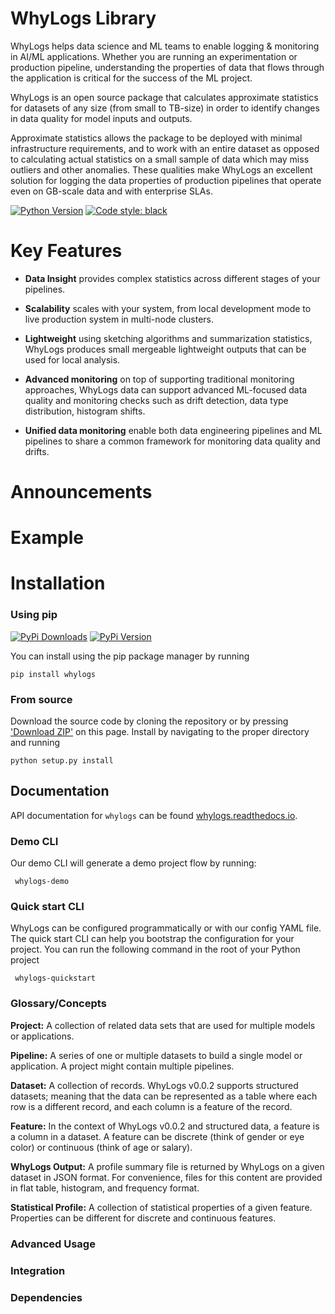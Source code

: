 # WhyLogs Library
WhyLogs helps data science and ML teams to enable logging & monitoring in AI/ML applications. 
Whether you are running an experimentation or production pipeline, understanding the properties
 of data that flows through the application is critical for the success of the ML project.

WhyLogs is an open source package that calculates approximate statistics for datasets of any size 
(from small to TB-size) in order to identify changes in data quality for model inputs and outputs.

Approximate statistics allows the package to be deployed with minimal infrastructure requirements, and 
to work with an entire dataset as opposed to calculating actual statistics on a small sample of data which
 may miss outliers and other anomalies. These qualities make WhyLogs an excellent solution for logging the data 
 properties of production pipelines that operate even on GB-scale data and with enterprise SLAs.  


[![Python Version](https://img.shields.io/pypi/pyversions/whylogs)](https://pypi.org/project/whylogs/)
[![Code style: black](https://img.shields.io/badge/code%20style-black-000000.svg)](https://github.com/python/black)

# Key Features

* **Data Insight** provides complex statistics across different stages of your pipelines.

* **Scalability** scales with your system, from local development mode to live production system in multi-node clusters.

* **Lightweight** using sketching algorithms and summarization statistics, WhyLogs produces small mergeable lightweight
  outputs that can be used for local analysis.

* **Advanced monitoring** on top of supporting traditional monitoring approaches, WhyLogs data can support advanced ML-focused
  data quality and monitoring checks such as drift detection, data type distribution, histogram shifts.

* **Unified data monitoring** enable both data engineering pipelines and ML pipelines to share a common framework
  for monitoring data quality and drifts.


# Announcements

# Example

# Installation

### Using pip

[![PyPi Downloads](https://pepy.tech/badge/whylogs)](https://pepy.tech/project/whylogs)
[![PyPi Version](https://badge.fury.io/py/whylogs.svg)](https://pypi.org/project/whylogs/)

You can install using the pip package manager by running

    pip install whylogs
    
### From source

Download the source code by cloning the repository or by pressing ['Download ZIP'](https://github.com/whylabs/whylogs-python/archive/master.zip) on this page. 
Install by navigating to the proper directory and running

    python setup.py install

## Documentation

API documentation for `whylogs` can be found [whylogs.readthedocs.io](http://whylogs.readthedocs.io/).

### Demo CLI

Our demo CLI will generate a demo project flow by running:

     whylogs-demo

### Quick start CLI
WhyLogs can be configured programmatically or with our config YAML file. The quick start CLI can help you bootstrap the
configuration for your project. You can run the following command in the root of your Python project

     whylogs-quickstart
     
### Glossary/Concepts 
**Project:** A collection of related data sets that are used for multiple models or applications.

**Pipeline:** A series of one or multiple datasets to build a single model or application. A project might contain multiple pipelines.

**Dataset:** A collection of records. WhyLogs v0.0.2 supports structured datasets; meaning that the data can be represented as a table where each row is a different record, and each column is a feature of the record. 

**Feature:** In the context of WhyLogs v0.0.2 and structured data, a feature is a column in a dataset. A feature can be discrete (think of gender or eye color) or continuous (think of age or salary). 

**WhyLogs Output:** A profile summary file is returned by WhyLogs on a given dataset in JSON format. For convenience, files for this content are provided in flat table, histogram, and frequency format.

**Statistical Profile:** A collection of statistical properties of a given feature. Properties can be different for discrete and continuous features. 


### Advanced Usage




### Integration



### Dependencies
 
